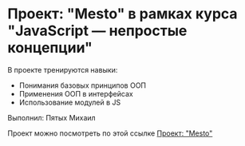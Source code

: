# Проект: "Mesto" в рамках курса "JavaScript — непростые концепции"

В проекте тренируются навыки:
* Понимания базовых принципов ООП
* Применения ООП в интерфейсах
* Использование модулей в JS

Выполнил: Пятых Михаил

Проект можно посмотреть по этой ссылке
[Проект: "Mesto"](https://mikhailpyatykh.github.io/mesto)

